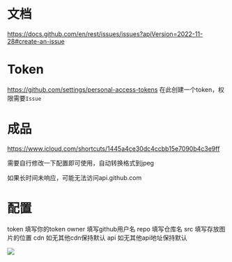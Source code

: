# 文档

https://docs.github.com/en/rest/issues/issues?apiVersion=2022-11-28#create-an-issue

# Token
https://github.com/settings/personal-access-tokens
在此创建一个token，权限需要```Issue```

# 成品
https://www.icloud.com/shortcuts/1445a4ce30dc4ccbb15e7090b4c3e9ff

需要自行修改一下配置即可使用，自动转换格式到jpeg

如果长时间未响应，可能无法访问api.github.com

# 配置

token 填写你的token
owner 填写github用户名
repo 填写仓库名
src 填写存放图片的位置
cdn 如无其他cdn保持默认
api 如无其他api地址保持默认

![](https://github.com/invmv/invmv.github.io/blob/c318bf8c22ba3d12192d3678316b8c9107ca1570/static/img/1738648199.jpeg)